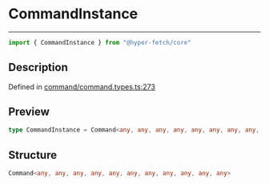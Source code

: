 

# CommandInstance

<div class="api-docs__separator">

---

</div><div class="api-docs__import">

```ts
import { CommandInstance } from "@hyper-fetch/core"
```

</div><div class="api-docs__section">

## Description

</div><div class="api-docs__description"><span class="api-docs__do-not-parse">



</span></div><p class="api-docs__definition">

Defined in [command/command.types.ts:273](https://github.com/BetterTyped/hyper-fetch/blob/3fe127e9/packages/core/src/command/command.types.ts#L273)

</p><div class="api-docs__section">

## Preview

</div><div class="api-docs__preview type single">

```ts
type CommandInstance = Command<any, any, any, any, any, any, any, any, any, any, any>;
```

</div><div class="api-docs__section">

## Structure

</div><div class="api-docs__returns">

```ts
Command<any, any, any, any, any, any, any, any, any, any, any>
```

</div>